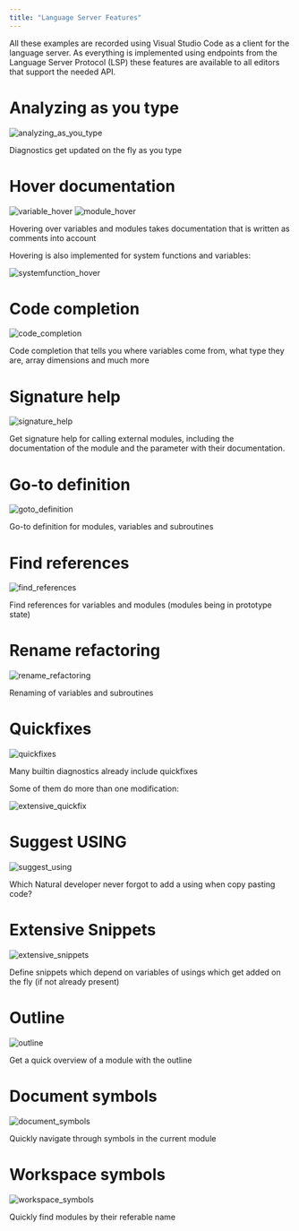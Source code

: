 ```yaml
---
title: "Language Server Features"
---
```


All these examples are recorded using Visual Studio Code as a client for the language server.
As everything is implemented using endpoints from the Language Server Protocol (LSP) these features are available to all editors that support the needed API.

# Analyzing as you type

![analyzing_as_you_type](/images/features/analyzing_as_you_type.gif)

Diagnostics get updated on the fly as you type

# Hover documentation

![variable_hover](/images/features/variable_hover.png) ![module_hover](/images/features/module_hover.png)

Hovering over variables and modules takes documentation that is written as comments into account

Hovering is also implemented for system functions and variables:

![systemfunction_hover](/images/features/systemfunction_hover.png)

# Code completion

![code_completion](/images/features/code_completion.png)

Code completion that tells you where variables come from, what type they are, array dimensions and much more

# Signature help

![signature_help](/images/features/signature_help.gif)

Get signature help for calling external modules, including the documentation of the module and the parameter with their documentation.

# Go-to definition

![goto_definition](/images/features/goto_definition.gif)

Go-to definition for modules, variables and subroutines

# Find references

![find_references](/images/features/find_references.gif)

Find references for variables and modules (modules being in prototype state)

# Rename refactoring

![rename_refactoring](/images/features/rename_refactoring.gif)

Renaming of variables and subroutines

# Quickfixes

![quickfixes](/images/features/quickfixes.gif)

Many builtin diagnostics already include quickfixes

Some of them do more than one modification:

![extensive_quickfix](/images/features/extensive_quickfix.gif)

# Suggest USING

![suggest_using](/images/features/suggest_using.gif)

Which Natural developer never forgot to add a using when copy pasting code?

# Extensive Snippets

![extensive_snippets](/images/features/extensive_snippets.gif)

Define snippets which depend on variables of usings which get added on the fly (if not already present)

# Outline

![outline](/images/features/outline.png)

Get a quick overview of a module with the outline

# Document symbols

![document_symbols](/images/features/document_symbols.gif)

Quickly navigate through symbols in the current module

# Workspace symbols

![workspace_symbols](/images/features/workspace_symbols.gif)

Quickly find modules by their referable name
